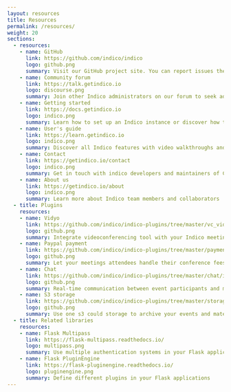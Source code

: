 ```yaml
---
layout: resources
title: Resources
permalink: /resources/
weight: 20
sections:
  - resources:
    - name: GitHub
      link: https://github.com/indico/indico
      logo: github.png
      summary: Visit our GitHub project site. You can report issues there.
    - name: Community forum
      link: https://talk.getindico.io
      logo: discourse.png
      summary: Join other Indico administrators on our forum to seek advice or discuss your ideas
    - name: Getting started
      link: https://docs.getindico.io
      logo: indico.png
      summary: Learn how to set up an Indico instance or discover how to use the Indico API
    - name: User's guide
      link: https://learn.getindico.io
      logo: indico.png
      summary: Discover all Indico features with video walkthroughs and tutorials
    - name: Contact
      link: https://getindico.io/contact
      logo: indico.png
      summary: Get in touch with indico developers and maintainers of CERN instance
    - name: About us
      link: https://getindico.io/about
      logo: indico.png
      summary: Learn more about Indico team members and collaborators
  - title: Plugins
    resources:
    - name: Vidyo
      link: https://github.com/indico/indico-plugins/tree/master/vc_vidyo
      logo: github.png
      summary: Integrate videoconferencing tool with your Indico meetings
    - name: Paypal payment
      link: https://github.com/indico/indico-plugins/tree/master/payment_paypal
      logo: github.png
      summary: Let your meetings attendees handle their conference fees through Indico
    - name: Chat
      link: https://github.com/indico/indico-plugins/tree/master/chat/indico_chat
      logo: github.png
      summary: Real-time communication between event participants and managers
    - name: S3 storage
      link: https://github.com/indico/indico-plugins/tree/master/storage_s3
      logo: github.png
      summary: Use one s3 could storage to archive your events and materials
  - title: Related libraries
    resources:
    - name: Flask Multipass
      link: https://flask-multipass.readthedocs.io/
      logo: multipass.png
      summary: Use multiple authentication systems in your Flask application
    - name: Flask PluginEngine
      link: https://flask-pluginengine.readthedocs.io/
      logo: pluginengine.png
      summary: Define different plugins in your Flask applications
---
```


